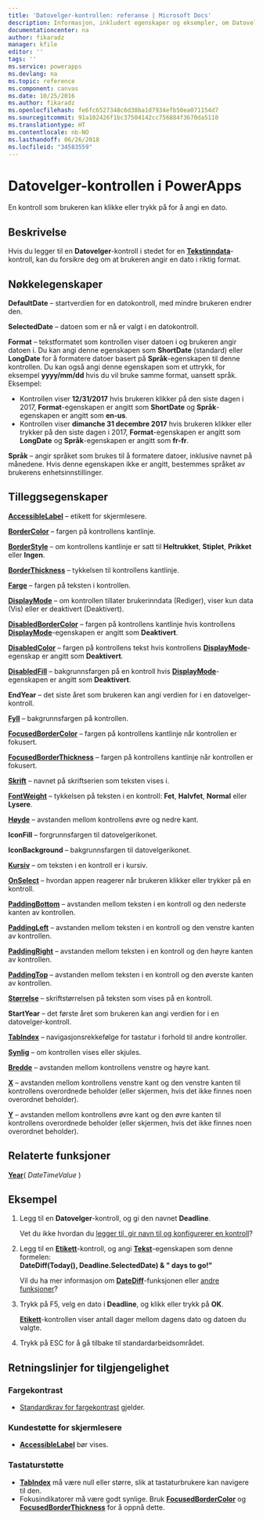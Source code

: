 ```yaml
---
title: 'Datovelger-kontrollen: referanse | Microsoft Docs'
description: Informasjon, inkludert egenskaper og eksempler, om Datovelger-kontrollen
documentationcenter: na
author: fikaradz
manager: kfile
editor: ''
tags: ''
ms.service: powerapps
ms.devlang: na
ms.topic: reference
ms.component: canvas
ms.date: 10/25/2016
ms.author: fikaradz
ms.openlocfilehash: fe6fc6527348c6d38ba1d7934efb50ea071154d7
ms.sourcegitcommit: 91a102426f1bc37504142cc756884f3670da5110
ms.translationtype: HT
ms.contentlocale: nb-NO
ms.lasthandoff: 06/26/2018
ms.locfileid: "34583559"
---
```

# <a name="date-picker-control-in-powerapps"></a>Datovelger-kontrollen i PowerApps
En kontroll som brukeren kan klikke eller trykk på for å angi en dato.

## <a name="description"></a>Beskrivelse
Hvis du legger til en **Datovelger**-kontroll i stedet for en **[Tekstinndata](control-text-input.md)**-kontroll, kan du forsikre deg om at brukeren angir en dato i riktig format.

## <a name="key-properties"></a>Nøkkelegenskaper
**DefaultDate** – startverdien for en datokontroll, med mindre brukeren endrer den.

**SelectedDate** – datoen som er nå er valgt i en datokontroll.

**Format** – tekstformatet som kontrollen viser datoen i og brukeren angir datoen i. Du kan angi denne egenskapen som **ShortDate** (standard) eller **LongDate** for å formatere datoer basert på **Språk**-egenskapen til denne kontrollen. Du kan også angi denne egenskapen som et uttrykk, for eksempel **yyyy/mm/dd** hvis du vil bruke samme format, uansett språk. Eksempel:

* Kontrollen viser **12/31/2017** hvis brukeren klikker på den siste dagen i 2017, **Format**-egenskapen er angitt som **ShortDate** og **Språk**-egenskapen er angitt som **en-us**.
* Kontrollen viser **dimanche 31 decembre 2017** hvis brukeren klikker eller trykker på den siste dagen i 2017, **Format**-egenskapen er angitt som **LongDate** og **Språk**-egenskapen er angitt som **fr-fr**.

**Språk** – angir språket som brukes til å formatere datoer, inklusive navnet på månedene. Hvis denne egenskapen ikke er angitt, bestemmes språket av brukerens enhetsinnstillinger.

## <a name="additional-properties"></a>Tilleggsegenskaper
**[AccessibleLabel](properties-accessibility.md)** – etikett for skjermlesere.

**[BorderColor](properties-color-border.md)** – fargen på kontrollens kantlinje.

**[BorderStyle](properties-color-border.md)** – om kontrollens kantlinje er satt til **Heltrukket**, **Stiplet**, **Prikket** eller **Ingen**.

**[BorderThickness](properties-color-border.md)** – tykkelsen til kontrollens kantlinje.

**[Farge](properties-color-border.md)** – fargen på teksten i kontrollen.

**[DisplayMode](properties-core.md)** – om kontrollen tillater brukerinndata (Rediger), viser kun data (Vis) eller er deaktivert (Deaktivert).

**[DisabledBorderColor](properties-color-border.md)**  – fargen på kontrollens kantlinje hvis kontrollens **[DisplayMode](properties-core.md)**-egenskapen er angitt som **Deaktivert**.

**[DisabledColor](properties-color-border.md)** – fargen på kontrollens tekst hvis kontrollens **[DisplayMode](properties-core.md)**-egenskap er angitt som **Deaktivert**.

**[DisabledFill](properties-color-border.md)** – bakgrunnsfargen på en kontroll hvis **[DisplayMode](properties-core.md)**-egenskapen er angitt som **Deaktivert**.

**EndYear** – det siste året som brukeren kan angi verdien for i en datovelger-kontroll.

**[Fyll](properties-color-border.md)** – bakgrunnsfargen på kontrollen.

**[FocusedBorderColor](properties-color-border.md)** – fargen på kontrollens kantlinje når kontrollen er fokusert.

**[FocusedBorderThickness](properties-color-border.md)** – fargen på kontrollens kantlinje når kontrollen er fokusert.

**[Skrift](properties-text.md)** – navnet på skriftserien som teksten vises i.

**[FontWeight](properties-text.md)** – tykkelsen på teksten i en kontroll: **Fet**, **Halvfet**, **Normal** eller **Lysere**.

**[Høyde](properties-size-location.md)** – avstanden mellom kontrollens øvre og nedre kant.

**IconFill** – forgrunnsfargen til datovelgerikonet.

**IconBackground** – bakgrunnsfargen til datovelgerikonet.

**[Kursiv](properties-text.md)** – om teksten i en kontroll er i kursiv.

**[OnSelect](properties-core.md)** – hvordan appen reagerer når brukeren klikker eller trykker på en kontroll.

**[PaddingBottom](properties-size-location.md)** – avstanden mellom teksten i en kontroll og den nederste kanten av kontrollen.

**[PaddingLeft](properties-size-location.md)** – avstanden mellom teksten i en kontroll og den venstre kanten av kontrollen.

**[PaddingRight](properties-size-location.md)** – avstanden mellom teksten i en kontroll og den høyre kanten av kontrollen.

**[PaddingTop](properties-size-location.md)** – avstanden mellom teksten i en kontroll og den øverste kanten av kontrollen.

**[Størrelse](properties-text.md)** – skriftstørrelsen på teksten som vises på en kontroll.

**StartYear** – det første året som brukeren kan angi verdien for i en datovelger-kontroll.

**[TabIndex](properties-accessibility.md)** – navigasjonsrekkefølge for tastatur i forhold til andre kontroller.

**[Synlig](properties-core.md)** – om kontrollen vises eller skjules.

**[Bredde](properties-size-location.md)** – avstanden mellom kontrollens venstre og høyre kant.

**[X](properties-size-location.md)** – avstanden mellom kontrollens venstre kant og den venstre kanten til kontrollens overordnede beholder (eller skjermen, hvis det ikke finnes noen overordnet beholder).

**[Y](properties-size-location.md)** – avstanden mellom kontrollens øvre kant og den øvre kanten til kontrollens overordnede beholder (eller skjermen, hvis det ikke finnes noen overordnet beholder).

## <a name="related-functions"></a>Relaterte funksjoner
**[Year](../functions/function-datetime-parts.md)**( *DateTimeValue* )

## <a name="example"></a>Eksempel
1. Legg til en **Datovelger**-kontroll, og gi den navnet **Deadline**.

    Vet du ikke hvordan du [legger til, gir navn til og konfigurerer en kontroll](../add-configure-controls.md)?
2. Legg til en **[Etikett](control-text-box.md)**-kontroll, og angi **[Tekst](properties-core.md)**-egenskapen som denne formelen:
   <br>**DateDiff(Today(), Deadline.SelectedDate) & " days to go!"**

    Vil du ha mer informasjon om **[DateDiff](../functions/function-dateadd-datediff.md)**-funksjonen eller [andre funksjoner](../formula-reference.md)?
3. Trykk på F5, velg en dato i **Deadline**, og klikk eller trykk på **OK**.

    **[Etikett](control-text-box.md)**-kontrollen viser antall dager mellom dagens dato og datoen du valgte.
4. Trykk på ESC for å gå tilbake til standardarbeidsområdet.


## <a name="accessibility-guidelines"></a>Retningslinjer for tilgjengelighet
### <a name="color-contrast"></a>Fargekontrast
* [Standardkrav for fargekontrast](../accessible-apps-color.md) gjelder.

### <a name="screen-reader-support"></a>Kundestøtte for skjermlesere
* **[AccessibleLabel](properties-accessibility.md)** bør vises.

### <a name="keyboard-support"></a>Tastaturstøtte
* **[TabIndex](properties-accessibility.md)** må være null eller større, slik at tastaturbrukere kan navigere til den.
* Fokusindikatorer må være godt synlige. Bruk **[FocusedBorderColor](properties-color-border.md)** og **[FocusedBorderThickness](properties-color-border.md)** for å oppnå dette.
